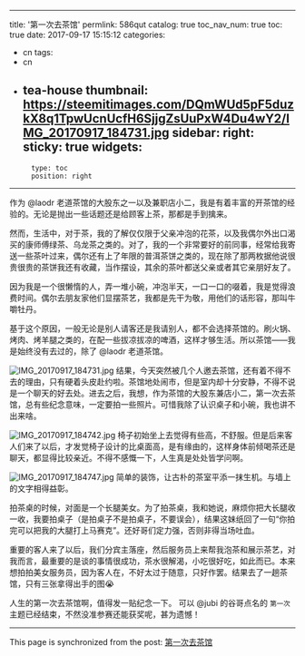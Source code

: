 
---
title: '第一次去茶馆'
permlink: 586qut
catalog: true
toc_nav_num: true
toc: true
date: 2017-09-17 15:15:12
categories:
- cn
tags:
- cn
- tea-house
thumbnail: https://steemitimages.com/DQmWUd5pF5duzkX8q1TpwUcnUcfH6SjjgZsUuPxW4Du4wY2/IMG_20170917_184731.jpg
sidebar:
    right:
        sticky: true
widgets:
    -
        type: toc
        position: right
---


作为 @laodr 老道茶馆的大股东之一以及兼职店小二，我是有着丰富的开茶馆的经验的。无论是抛出一些话题还是给顾客上茶，那都是手到擒来。

然而，生活中，对于茶，我的了解仅仅限于父亲冲泡的花茶，以及我偶尔外出口渴买的康师傅绿茶、乌龙茶之类的。对了，我的一个非常要好的前同事，经常给我寄送一些茶叶过来，偶尔还有上了年限的普洱茶饼之类的，现在除了那两枚据他说很贵很贵的茶饼我还有收藏，当作摆设，其余的茶叶都送父亲或者其它亲朋好友了。

因为我是一个很懒惰的人，弄一堆小碗，冲泡半天，一口一口的啜着，我是觉得浪费时间。偶尔去朋友家他们显摆茶艺，我都是先干为敬，用他们的话形容，那叫牛嚼牡丹。

基于这个原因，一般无论是别人请客还是我请别人，都不会选择茶馆的。刷火锅、烤肉、烤羊腿之类的，在配一些拔凉拔凉的啤酒，这样才够生活。所以茶馆——我是始终没有去过的，除了 @laodr 老道茶馆。


 ![IMG_20170917_184731.jpg](https://steemitimages.com/DQmWUd5pF5duzkX8q1TpwUcnUcfH6SjjgZsUuPxW4Du4wY2/IMG_20170917_184731.jpg)
结果，今天突然被几个人邀去茶馆，还有着不得不去的理由，只有硬着头皮赴约啦。茶馆地处闹市，但是室内却十分安静，不得不说是一个聊天的好去处。进去之后，我想，作为茶馆的大股东兼店小二，第一次去茶馆，总有些纪念意味，一定要拍一些照片。可惜我除了认识桌子和小碗，我也讲不出来啥。

![IMG_20170917_184742.jpg](https://steemitimages.com/DQmWkA35XHzE2jvUZVH2PtzsyaDjN8VGvsGLdJQgJ7kBTxw/IMG_20170917_184742.jpg)
椅子初始坐上去觉得有些高，不舒服。但是后来客人们来了以后，才发觉椅子设计的比桌面高，是有缘由的，这样身体前倾喝茶还是聊天，都显得比较亲近。不得不感慨一下，人生真是处处皆学问啊。

![IMG_20170917_184747.jpg](https://steemitimages.com/DQmQT8aZGKMu9Fn8FhivmSn5vSEJbqwA2zHWNq13AXLTtai/IMG_20170917_184747.jpg)
简单的装饰，让古朴的茶室平添一抹生机。与墙上的文字相得益彰。


拍茶桌的时候，对面是一个长腿美女。为了拍茶桌，我和她说，麻烦你把大长腿收一收，我要拍桌子（是拍桌子不是拍桌子，不要误会），结果这妹纸回了一句“你拍完可以把我的大腿打上马赛克”。还好哥们定力强，否则非得当场吐血。

重要的客人来了以后，我们分宾主落座，然后服务员上来帮我泡茶和展示茶艺，对我而言，最重要的是谈的事情很成功，茶水很解渴，小吃很好吃，如此而已。本来想拍拍美女服务员，因为客人在，不好太过于随意，只好作罢。结果去了一趟茶馆，只有三张拿得出手的图😭

人生的第一次去茶馆啊，值得发一贴纪念一下。
可以 @jubi 的谷哥点名的 `第一次` 主题已经结束，不然没准参赛还能获奖呢，甚为遗憾！

- - -

This page is synchronized from the post: [第一次去茶馆](https://steemit.com/@oflyhigh/586qut)
